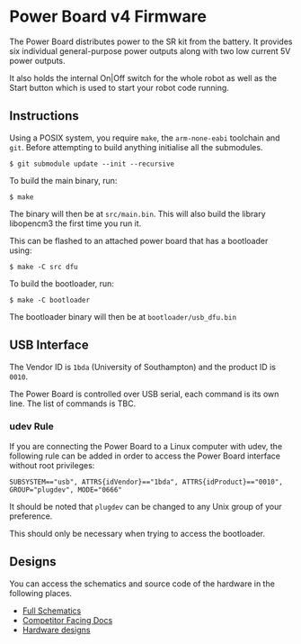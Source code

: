 # Power Board v4 Firmware

The Power Board distributes power to the SR kit from the battery. It
provides six individual general-purpose power outputs along with two low
current 5V power outputs.

It also holds the internal On\|Off switch for the whole robot as well as
the Start button which is used to start your robot code running.

## Instructions

Using a POSIX system, you require `make`, the `arm-none-eabi` toolchain and `git`.
Before attempting to build anything initialise all the submodules.
```shell
$ git submodule update --init --recursive
```

To build the main binary, run:
```shell
$ make
```
The binary will then be at `src/main.bin`.
This will also build the library libopencm3 the first time you run it.

This can be flashed to an attached power board that has a bootloader using:
```shell
$ make -C src dfu
```

To build the bootloader, run:
```shell
$ make -C bootloader
```
The bootloader binary will then be at `bootloader/usb_dfu.bin`


## USB Interface

The Vendor ID is `1bda` (University of Southampton) and the product ID
is `0010`.

The Power Board is controlled over USB serial, each command is its own line.
The list of commands is TBC.

### udev Rule

If you are connecting the Power Board to a Linux computer with udev, the
following rule can be added in order to access the Power Board interface
without root privileges:

`SUBSYSTEM=="usb", ATTRS{idVendor}=="1bda", ATTRS{idProduct}=="0010", GROUP="plugdev", MODE="0666"`

It should be noted that `plugdev` can be changed to any Unix group of
your preference.

This should only be necessary when trying to access the bootloader.

## Designs

You can access the schematics and source code of the hardware in the following places.
-   [Full Schematics](https://www.studentrobotics.org/resources/kit/power-schematic.pdf)
-   [Competitor Facing Docs](https://www.studentrobotics.org/docs/kit/power_board)
-   [Hardware designs](https://github.com/srobo/power-v4-hw)
